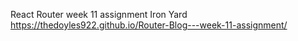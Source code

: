 React Router
week 11 assignment Iron Yard
https://thedoyles922.github.io/Router-Blog---week-11-assignment/
